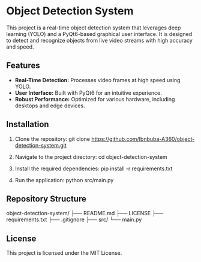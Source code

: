 # Object Detection System

This project is a real-time object detection system that leverages deep learning (YOLO) and a PyQt6-based graphical user interface. It is designed to detect and recognize objects from live video streams with high accuracy and speed.

## Features
- **Real-Time Detection:** Processes video frames at high speed using YOLO.
- **User Interface:** Built with PyQt6 for an intuitive experience.
- **Robust Performance:** Optimized for various hardware, including desktops and edge devices.

## Installation
1. Clone the repository:
git clone https://github.com/Ibnbuba-A360/object-detection-system.git

2. Navigate to the project directory:
cd object-detection-system

3. Install the required dependencies:
pip install -r requirements.txt

4. Run the application:
python src/main.py



## Repository Structure
object-detection-system/
├── README.md
├── LICENSE
├── requirements.txt
├── .gitignore
├── src/
    └── main.py



## License
This project is licensed under the MIT License.

